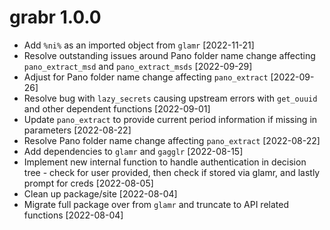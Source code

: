 # grabr 1.0.0
* Add `%ni%` as an imported object from `glamr` [2022-11-21] 
* Resolve outstanding issues around Pano folder name change affecting `pano_extract_msd` and `pano_extract_msds` [2022-09-29] 
* Adjust for Pano folder name change affecting `pano_extract` [2022-09-26]
* Resolve bug with `lazy_secrets` causing upstream errors with `get_ouuid` and other dependent functions [2022-09-01]
* Update `pano_extract` to provide current period information if missing in parameters [2022-08-22]
* Resolve Pano folder name change affecting `pano_extract` [2022-08-22]
* Add dependencies to `glamr` and `gagglr` [2022-08-15]
* Implement new internal function to handle authentication in decision tree - check for user provided, then check if stored via glamr, and lastly prompt for creds [2022-08-05]
* Clean up package/site [2022-08-04]
* Migrate full package over from `glamr` and truncate to API related functions [2022-08-04]
